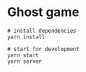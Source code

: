 # Ghost game

```
# install dependencies
yarn install

# start for development
yarn start
yarn server
```
